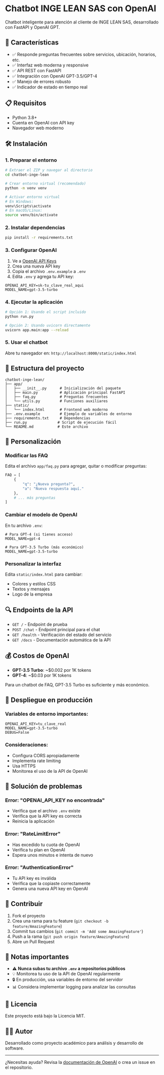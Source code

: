 # Chatbot INGE LEAN SAS con OpenAI

Chatbot inteligente para atención al cliente de INGE LEAN SAS, desarrollado con FastAPI y OpenAI GPT.

## 🚀 Características

- ✅ Responde preguntas frecuentes sobre servicios, ubicación, horarios, etc.
- ✅ Interfaz web moderna y responsive
- ✅ API REST con FastAPI
- ✅ Integración con OpenAI GPT-3.5/GPT-4
- ✅ Manejo de errores robusto
- ✅ Indicador de estado en tiempo real

## 📋 Requisitos

- Python 3.8+
- Cuenta en OpenAI con API key
- Navegador web moderno

## 🛠️ Instalación

### 1. Preparar el entorno

```bash
# Extraer el ZIP y navegar al directorio
cd chatbot-inge-lean

# Crear entorno virtual (recomendado)
python -m venv venv

# Activar entorno virtual
# En Windows:
venv\Scripts\activate
# En macOS/Linux:
source venv/bin/activate
```

### 2. Instalar dependencias

```bash
pip install -r requirements.txt
```

### 3. Configurar OpenAI

1. Ve a [OpenAI API Keys](https://platform.openai.com/api-keys)
2. Crea una nueva API key
3. Copia el archivo `.env.example` a `.env`
4. Edita `.env` y agrega tu API key:

```env
OPENAI_API_KEY=sk-tu_clave_real_aqui
MODEL_NAME=gpt-3.5-turbo
```

### 4. Ejecutar la aplicación

```bash
# Opción 1: Usando el script incluido
python run.py

# Opción 2: Usando uvicorn directamente
uvicorn app.main:app --reload
```

### 5. Usar el chatbot

Abre tu navegador en: `http://localhost:8000/static/index.html`

## 📁 Estructura del proyecto

```
chatbot-inge-lean/
├── app/
│   ├── __init__.py      # Inicialización del paquete
│   ├── main.py          # Aplicación principal FastAPI
│   ├── faq.py           # Preguntas frecuentes
│   └── utils.py         # Funciones auxiliares
├── static/
│   └── index.html       # Frontend web moderno
├── .env.example         # Ejemplo de variables de entorno
├── requirements.txt     # Dependencias
├── run.py              # Script de ejecución fácil
└── README.md           # Este archivo
```

## 🔧 Personalización

### Modificar las FAQ

Edita el archivo `app/faq.py` para agregar, quitar o modificar preguntas:

```python
FAQ = [
    {
        "q": "¿Nueva pregunta?",
        "a": "Nueva respuesta aquí."
    },
    # ... más preguntas
]
```

### Cambiar el modelo de OpenAI

En tu archivo `.env`:

```env
# Para GPT-4 (si tienes acceso)
MODEL_NAME=gpt-4

# Para GPT-3.5 Turbo (más económico)
MODEL_NAME=gpt-3.5-turbo
```

### Personalizar la interfaz

Edita `static/index.html` para cambiar:
- Colores y estilos CSS
- Textos y mensajes
- Logo de la empresa

## 🔍 Endpoints de la API

- `GET /` - Endpoint de prueba
- `POST /chat` - Endpoint principal para el chat
- `GET /health` - Verificación del estado del servicio
- `GET /docs` - Documentación automática de la API

## 💰 Costos de OpenAI

- **GPT-3.5 Turbo**: ~$0.002 por 1K tokens
- **GPT-4**: ~$0.03 por 1K tokens

Para un chatbot de FAQ, GPT-3.5 Turbo es suficiente y más económico.

## 🚀 Despliegue en producción

### Variables de entorno importantes:

```env
OPENAI_API_KEY=tu_clave_real
MODEL_NAME=gpt-3.5-turbo
DEBUG=False
```

### Consideraciones:

- Configura CORS apropiadamente
- Implementa rate limiting
- Usa HTTPS
- Monitorea el uso de la API de OpenAI

## 🔧 Solución de problemas

### Error: "OPENAI_API_KEY no encontrada"
- Verifica que el archivo `.env` existe
- Verifica que la API key es correcta
- Reinicia la aplicación

### Error: "RateLimitError"
- Has excedido tu cuota de OpenAI
- Verifica tu plan en OpenAI
- Espera unos minutos e intenta de nuevo

### Error: "AuthenticationError"
- Tu API key es inválida
- Verifica que la copiaste correctamente
- Genera una nueva API key en OpenAI

## 🤝 Contribuir

1. Fork el proyecto
2. Crea una rama para tu feature (`git checkout -b feature/AmazingFeature`)
3. Commit tus cambios (`git commit -m 'Add some AmazingFeature'`)
4. Push a la rama (`git push origin feature/AmazingFeature`)
5. Abre un Pull Request

## 📝 Notas importantes

- ⚠️ **Nunca subas tu archivo `.env` a repositorios públicos**
- 💡 Monitorea tu uso de la API de OpenAI regularmente
- 🔒 En producción, usa variables de entorno del servidor
- 📊 Considera implementar logging para analizar las consultas

## 📄 Licencia

Este proyecto está bajo la Licencia MIT.

## 👨‍💻 Autor

Desarrollado como proyecto académico para análisis y desarrollo de software.

---

¿Necesitas ayuda? Revisa la [documentación de OpenAI](https://platform.openai.com/docs) o crea un issue en el repositorio.
